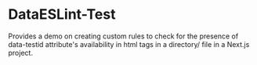 # DataESLint-Test
Provides a demo on creating custom rules to check for the presence of data-testid attribute's availability in html tags in a directory/ file in a Next.js project.

